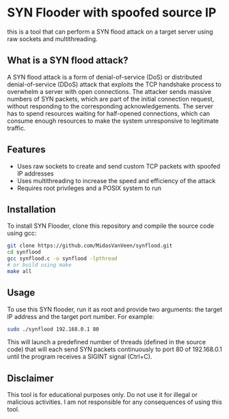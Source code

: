 # SYN Flooder with spoofed source IP

this is a tool that can perform a SYN flood attack on a target server using raw sockets and multithreading.

## What is a SYN flood attack?

A SYN flood attack is a form of denial-of-service (DoS) or distributed denial-of-service (DDoS) attack that exploits the TCP handshake process to overwhelm a server with open connections. The attacker sends massive numbers of SYN packets, which are part of the initial connection request, without responding to the corresponding acknowledgements. The server has to spend resources waiting for half-opened connections, which can consume enough resources to make the system unresponsive to legitimate traffic.

## Features

- Uses raw sockets to create and send custom TCP packets with spoofed IP addresses
- Uses multithreading to increase the speed and efficiency of the attack
- Requires root privileges and a POSIX system to run

## Installation

To install SYN Flooder, clone this repository and compile the source code using gcc:

```bash
git clone https://github.com/MidasVanVeen/synflood.git
cd synflood
gcc synflood.c -o synflood -lpthread
# or build using make
make all
```

## Usage

To use this SYN flooder, run it as root and provide two arguments: the target IP address and the target port number. For example:

```bash
sudo ./synflood 192.168.0.1 80
```

This will launch a predefined number of threads (defined in the source code) that will each send SYN packets continuously to port 80 of 192.168.0.1 until the program receives a SIGINT signal (Ctrl+C).

## Disclaimer

This tool is for educational purposes only. Do not use it for illegal or malicious activities. I am not responsible for any consequences of using this tool.
